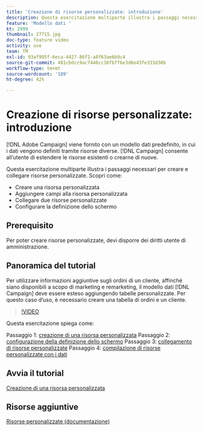 ```yaml
---
title: 'Creazione di risorse personalizzate: introduzione'
description: Questa esercitazione multiparte illustra i passaggi necessari per creare e collegare risorse personalizzate.
feature: 'Modello dati '
kt: 2999
thumbnail: 27715.jpg
doc-type: feature video
activity: use
team: TM
exl-id: 93af995f-6eca-4427-86f2-a8f63ae6b9c4
source-git-commit: 481cbdcc9ac7446cc36fbff6e3d6e43fe333d30b
workflow-type: tm+mt
source-wordcount: '189'
ht-degree: 42%

---
```


# Creazione di risorse personalizzate: introduzione

[!DNL Adobe Campaign] viene fornito con un modello dati predefinito, in cui i dati vengono definiti tramite risorse diverse. [!DNL Campaign] consente all’utente di estendere le risorse esistenti o crearne di nuove.

Questa esercitazione multiparte illustra i passaggi necessari per creare e collegare risorse personalizzate.
Scopri come:

* Creare una risorsa personalizzata
* Aggiungere campi alla risorsa personalizzata
* Collegare due risorse personalizzate
* Configurare la definizione dello schermo

## Prerequisito

Per poter creare risorse personalizzate, devi disporre dei diritti utente di amministrazione.

## Panoramica del tutorial

Per utilizzare informazioni aggiuntive sugli ordini di un cliente, affinché siano disponibili a scopo di marketing e remarketing, il modello dati [!DNL Campaign] deve essere esteso aggiungendo tabelle personalizzate. Per questo caso d’uso, è necessario creare una tabella di ordini e un cliente.

>[!VIDEO](https://video.tv.adobe.com/v/27715?quality=9)

Questa esercitazione spiega come:

Passaggio 1: [creazione di una risorsa personalizzata](./creating-a-custom-resource.md)
Passaggio 2: [configurazione della definizione dello schermo](./configuring-a-screen-definition-for-a-custom-resource.md)
Passaggio 3: [collegamento di risorse personalizzate](./linking-custom-resources.md)
Passaggio 4: [compilazione di risorse personalizzate con i dati](./populate-custom-resources-with-data.md)

## Avvia il tutorial

[Creazione di una risorsa personalizzata](./creating-a-custom-resource.md)

## Risorse aggiuntive

[Risorse personalizzate (documentazione)](https://experienceleague.adobe.com/docs/campaign-standard/using/working-with-apis/global-concepts/custom-resources.html?lang=it)
